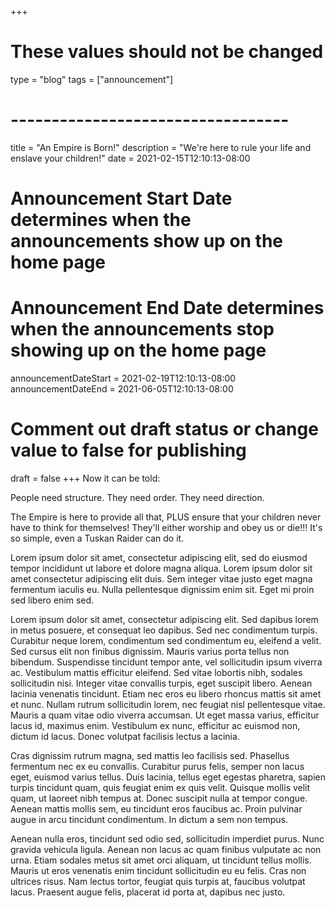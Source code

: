 +++
# These values should not be changed
type = "blog"
tags = ["announcement"]
# ----------------------------------

title = "An Empire is Born!"
description = "We're here to rule your life and enslave your children!"
date = 2021-02-15T12:10:13-08:00

# Announcement Start Date determines when the announcements show up on the home page
# Announcement End Date determines when the announcements stop showing up on the home page
announcementDateStart = 2021-02-19T12:10:13-08:00
announcementDateEnd = 2021-06-05T12:10:13-08:00

# Comment out draft status or change value to false for publishing
draft = false
+++
Now it can be told:


People need structure. They need order. They need direction.

The Empire is here to provide all that, PLUS ensure that your children never have to think for themselves! They'll either worship and obey us or die!!! It's so simple, even a Tuskan Raider can do it.

Lorem ipsum dolor sit amet, consectetur adipiscing elit, sed do eiusmod tempor incididunt ut labore et dolore magna aliqua. Lorem ipsum dolor sit amet consectetur adipiscing elit duis. Sem integer vitae justo eget magna fermentum iaculis eu. Nulla pellentesque dignissim enim sit. Eget mi proin sed libero enim sed.

Lorem ipsum dolor sit amet, consectetur adipiscing elit. Sed dapibus lorem in metus posuere, et consequat leo dapibus. Sed nec condimentum turpis. Curabitur neque lorem, condimentum sed condimentum eu, eleifend a velit. Sed cursus elit non finibus dignissim. Mauris varius porta tellus non bibendum. Suspendisse tincidunt tempor ante, vel sollicitudin ipsum viverra ac. Vestibulum mattis efficitur eleifend. Sed vitae lobortis nibh, sodales sollicitudin nisi. Integer vitae convallis turpis, eget suscipit libero. Aenean lacinia venenatis tincidunt. Etiam nec eros eu libero rhoncus mattis sit amet et nunc. Nullam rutrum sollicitudin lorem, nec feugiat nisl pellentesque vitae. Mauris a quam vitae odio viverra accumsan. Ut eget massa varius, efficitur lacus id, maximus enim. Vestibulum ex nunc, efficitur ac euismod non, dictum id lacus. Donec volutpat facilisis lectus a lacinia.

Cras dignissim rutrum magna, sed mattis leo facilisis sed. Phasellus fermentum nec ex eu convallis. Curabitur purus felis, semper non lacus eget, euismod varius tellus. Duis lacinia, tellus eget egestas pharetra, sapien turpis tincidunt quam, quis feugiat enim ex quis velit. Quisque mollis velit quam, ut laoreet nibh tempus at. Donec suscipit nulla at tempor congue. Aenean mattis mollis sem, eu tincidunt eros faucibus ac. Proin pulvinar augue in arcu tincidunt condimentum. In dictum a sem non tempus.

Aenean nulla eros, tincidunt sed odio sed, sollicitudin imperdiet purus. Nunc gravida vehicula ligula. Aenean non lacus ac quam finibus vulputate ac non urna. Etiam sodales metus sit amet orci aliquam, ut tincidunt tellus mollis. Mauris ut eros venenatis enim tincidunt sollicitudin eu eu felis. Cras non ultrices risus. Nam lectus tortor, feugiat quis turpis at, faucibus volutpat lacus. Praesent augue felis, placerat id porta at, dapibus nec justo.